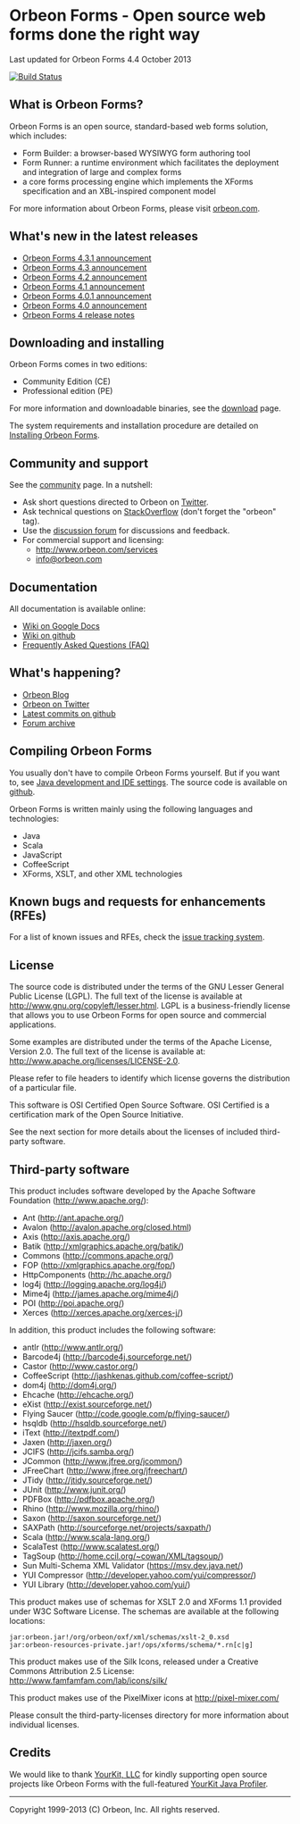 Orbeon Forms - Open source web forms done the right way
=======================================================

Last updated for Orbeon Forms 4.4 October 2013

[![Build Status](https://secure.travis-ci.org/orbeon/orbeon-forms.png)](http://travis-ci.org/orbeon/orbeon-forms)

What is Orbeon Forms?
---------------------

Orbeon Forms is an open source, standard-based web forms solution, which includes:

- Form Builder: a browser-based WYSIWYG form authoring tool
- Form Runner: a runtime environment which facilitates the deployment and integration of large and complex forms
- a core forms processing engine which implements the XForms specification and an XBL-inspired component model

For more information about Orbeon Forms, please visit [orbeon.com](http://www.orbeon.com/).


What's new in the latest releases
---------------------------------

- [Orbeon Forms 4.3.1 announcement](http://blog.orbeon.com/2013/08/orbeon-forms-431-pe.html)
- [Orbeon Forms 4.3 announcement](http://blog.orbeon.com/2013/08/orbeon-forms-43.html)
- [Orbeon Forms 4.2 announcement](http://blog.orbeon.com/2013/05/orbeon-forms-42.html)
- [Orbeon Forms 4.1 announcement](http://blog.orbeon.com/2013/04/orbeon-forms-41.html)
- [Orbeon Forms 4.0.1 announcement](http://blog.orbeon.com/2013/03/orbeon-forms-401.html)
- [Orbeon Forms 4.0 announcement](http://blog.orbeon.com/2013/03/announcing-orbeon-forms-40.html)
- [Orbeon Forms 4 release notes](http://wiki.orbeon.com/forms/doc/developer-guide/release-notes/40)


Downloading and installing
--------------------------

Orbeon Forms comes in two editions:

- Community Edition (CE)
- Professional edition (PE)

For more information and downloadable binaries, see the [download](http://www.orbeon.com/download) page.

The system requirements and installation procedure are detailed on
[Installing Orbeon Forms](http://wiki.orbeon.com/forms/doc/developer-guide/admin/installing).


Community and support
---------------------

See the [community](http://www.orbeon.com/community) page. In a nutshell:

- Ask short questions directed to Orbeon on [Twitter](https://twitter.com/intent/tweet?in_reply_to=orbeon&in_reply_to_status_id=261900968369729536&source=webclient&text=%40orbeon+).
- Ask technical questions on [StackOverflow](http://stackoverflow.com/questions/ask?tags=orbeon) (don't forget the "orbeon" tag).
- Use the [discussion forum](http://discuss.orbeon.com/) for discussions and feedback.
- For commercial support and licensing:
    - <http://www.orbeon.com/services>
    - <info@orbeon.com>


Documentation
-------------

All documentation is available online:

- [Wiki on Google Docs](http://wiki.orbeon.com/forms/)
- [Wiki on github](https://github.com/orbeon/orbeon-forms/wiki/)
- [Frequently Asked Questions (FAQ)](http://wiki.orbeon.com/forms/orbeon-forms-faq)


What's happening?
-----------------

- [Orbeon Blog](http://blog.orbeon.com/)
- [Orbeon on Twitter](http://twitter.com/orbeon)
- [Latest commits on github](https://github.com/orbeon/orbeon-forms/commits/)
- [Forum archive](http://discuss.orbeon.com/)


Compiling Orbeon Forms
----------------------

You usually don't have to compile Orbeon Forms yourself. But if you want to, see
[Java development and IDE settings](http://wiki.orbeon.com/forms/doc/contributor-guide/development-environment/java-development).
The source code is available on [github](https://github.com/orbeon/orbeon-forms/).

Orbeon Forms is written mainly using the following languages and technologies:

- Java
- Scala
- JavaScript
- CoffeeScript
- XForms, XSLT, and other XML technologies


Known bugs and requests for enhancements (RFEs)
-----------------------------------------------

For a list of known issues and RFEs, check the [issue tracking system](https://github.com/orbeon/orbeon-forms/issues).


License
-------

The source code is distributed under the terms of the GNU Lesser General
Public License (LGPL). The full text of the license is available at
<http://www.gnu.org/copyleft/lesser.html>. LGPL is a business-friendly
license that allows you to use Orbeon Forms for open source and
commercial applications.

Some examples are distributed under the terms of the Apache License,
Version 2.0. The full text of the license is available at:
<http://www.apache.org/licenses/LICENSE-2.0>.

Please refer to file headers to identify which license governs the
distribution of a particular file.

This software is OSI Certified Open Source Software. OSI Certified is
a certification mark of the Open Source Initiative.

See the next section for more details about the licenses of included
third-party software.


Third-party software
--------------------

This product includes software developed by the Apache Software Foundation
(http://www.apache.org/):

- Ant (<http://ant.apache.org/>)
- Avalon (<http://avalon.apache.org/closed.html>)
- Axis (<http://axis.apache.org/>)
- Batik (<http://xmlgraphics.apache.org/batik/>)
- Commons (<http://commons.apache.org/>)
- FOP (<http://xmlgraphics.apache.org/fop/>)
- HttpComponents (<http://hc.apache.org/>)
- log4j (<http://logging.apache.org/log4j/>)
- Mime4j (<http://james.apache.org/mime4j/>)
- POI (<http://poi.apache.org/>)
- Xerces (<http://xerces.apache.org/xerces-j/>)

In addition, this product includes the following software:

- antlr (<http://www.antlr.org/>)
- Barcode4j (<http://barcode4j.sourceforge.net/>)
- Castor (<http://www.castor.org/>)
- CoffeeScript (<http://jashkenas.github.com/coffee-script/>)
- dom4j (<http://dom4j.org/>)
- Ehcache (<http://ehcache.org/>)
- eXist (<http://exist.sourceforge.net/>)
- Flying Saucer (<http://code.google.com/p/flying-saucer/>)
- hsqldb (<http://hsqldb.sourceforge.net/>)
- iText (<http://itextpdf.com/>)
- Jaxen (<http://jaxen.org/>)
- JCIFS (<http://jcifs.samba.org/>)
- JCommon (<http://www.jfree.org/jcommon/>)
- JFreeChart (<http://www.jfree.org/jfreechart/>)
- JTidy (<http://jtidy.sourceforge.net/>)
- JUnit (<http://www.junit.org/>)
- PDFBox (<http://pdfbox.apache.org/>)
- Rhino (<http://www.mozilla.org/rhino/>)
- Saxon (<http://saxon.sourceforge.net/>)
- SAXPath (<http://sourceforge.net/projects/saxpath/>)
- Scala (<http://www.scala-lang.org/>)
- ScalaTest (<http://www.scalatest.org/>)
- TagSoup (<http://home.ccil.org/~cowan/XML/tagsoup/>)
- Sun Multi-Schema XML Validator (<https://msv.dev.java.net/>)
- YUI Compressor (<http://developer.yahoo.com/yui/compressor/>)
- YUI Library (<http://developer.yahoo.com/yui/>)

This product makes use of schemas for XSLT 2.0 and XForms 1.1 provided
under W3C Software License. The schemas are available at the following
locations:

    jar:orbeon.jar!/org/orbeon/oxf/xml/schemas/xslt-2_0.xsd
    jar:orbeon-resources-private.jar!/ops/xforms/schema/*.rn[c|g]

This product makes use of the Silk Icons, released under a Creative Commons
Attribution 2.5 License: http://www.famfamfam.com/lab/icons/silk/

This product makes use of the PixelMixer icons at http://pixel-mixer.com/

Please consult the third-party-licenses directory for more information
about individual licenses.

Credits
-------

We would like to thank [YourKit, LLC](http://www.yourkit.com/) for kindly supporting open source projects like Orbeon
Forms with the full-featured [YourKit Java Profiler](http://www.yourkit.com/java/profiler/index.jsp).

---

Copyright 1999-2013 (C) Orbeon, Inc. All rights reserved.
